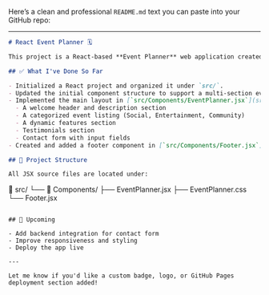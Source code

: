 Here’s a clean and professional `README.md` text you can paste into your GitHub repo:

---

```markdown
# React Event Planner 🗓️

This project is a React-based **Event Planner** web application created as part of my front-end learning journey.

## ✅ What I've Done So Far

- Initialized a React project and organized it under `src/`.
- Updated the initial component structure to support a multi-section event planning UI.
- Implemented the main layout in [`src/Components/EventPlanner.jsx`](src/Components/EventPlanner.jsx), including:
  - A welcome header and description section
  - A categorized event listing (Social, Entertainment, Community)
  - A dynamic features section
  - Testimonials section
  - Contact form with input fields
- Created and added a footer component in [`src/Components/Footer.jsx`](src/Components/Footer.jsx).

## 📁 Project Structure

All JSX source files are located under:
```

📂 src/
└── 📂 Components/
├── EventPlanner.jsx
├── EventPlanner.css
└── Footer.jsx

```

## 🚀 Upcoming

- Add backend integration for contact form
- Improve responsiveness and styling
- Deploy the app live

---

Let me know if you'd like a custom badge, logo, or GitHub Pages deployment section added!
```
